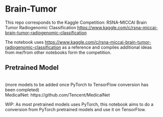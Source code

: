 # Brain-Tumor

This repo corresponds to the Kaggle Competition: RSNA-MICCAI Brain Tumor Radiogenomic Classification
https://www.kaggle.com/c/rsna-miccai-brain-tumor-radiogenomic-classification

The notebook uses https://www.kaggle.com/c/rsna-miccai-brain-tumor-radiogenomic-classification as a reference and compiles additional ideas from me/from other notebooks form the competition.

<h2>Pretrained Model</h2>
<br>(more models to be added once PyTorch to TensorFlow conversion has been completed)
<br>MedicalNet: https://github.com/Tencent/MedicalNet


WIP: As most pretrained models uses PyTorch, this notebook aims to do a conversion from PyTorch pretrained models and use it on TensorFlow.
